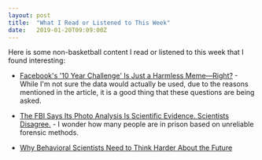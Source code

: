 ```yaml
---
layout: post
title:  "What I Read or Listened to This Week"
date:   2019-01-20T09:09:00Z
---
```

Here is some non-basketball content I read or listened to this week that I found interesting:


* [Facebook's '10 Year Challenge' Is Just a Harmless Meme—Right?](https://www.wired.com/story/facebook-10-year-meme-challenge/) - While I'm not sure the data would actually be used, due to the reasons mentioned in the article, it is a good thing that these questions are being asked.

* [The FBI Says Its Photo Analysis Is Scientific Evidence. Scientists Disagree.](https://www.propublica.org/article/with-photo-analysis-fbi-lab-continues-shaky-forensic-science-practices) - I wonder how many people are in prison based on unreliable forensic methods.

* [Why Behavioral Scientists Need to Think Harder About the Future](http://behavioralscientist.org/why-behavioral-scientists-need-to-think-harder-about-the-future/)
